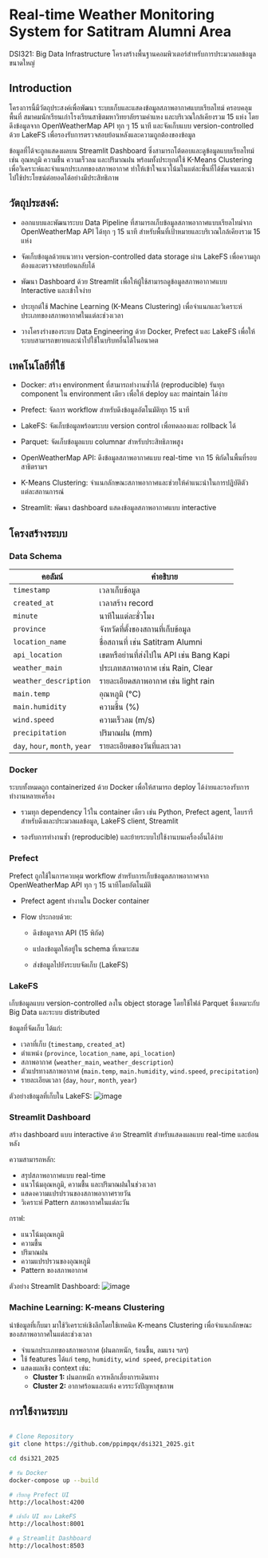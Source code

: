 # Real-time Weather Monitoring System for Satitram Alumni Area
DSI321: Big Data Infrastructure โครงสร้างพื้นฐานคอมพิวเตอร์สำหรับการประมวลผลข้อมูลขนาดใหญ่
##  Introduction

โครงการนี้มีวัตถุประสงค์เพื่อพัฒนา ระบบเก็บและแสดงข้อมูลสภาพอากาศแบบเรียลไทม์ ครอบคลุมพื้นที่ สมาคมนักเรียนเก่าโรงเรียนสาธิตมหาวิทยาลัยรามคำแหง และบริเวณใกล้เคียงรวม 15 แห่ง โดยดึงข้อมูลจาก OpenWeatherMap API ทุก ๆ 15 นาที และจัดเก็บแบบ version-controlled ด้วย LakeFS เพื่อรองรับการตรวจสอบย้อนหลังและความถูกต้องของข้อมูล

ข้อมูลที่ได้จะถูกแสดงผลบน Streamlit Dashboard ซึ่งสามารถโต้ตอบและดูข้อมูลแบบเรียลไทม์ เช่น อุณหภูมิ ความชื้น ความเร็วลม และปริมาณฝน พร้อมทั้งประยุกต์ใช้ K-Means Clustering เพื่อวิเคราะห์และจำแนกประเภทของสภาพอากาศ ทำให้เข้าใจแนวโน้มในแต่ละพื้นที่ได้ชัดเจนและนำไปใช้ประโยชน์ต่อยอดได้อย่างมีประสิทธิภาพ

## วัตถุประสงค์:

* ออกแบบและพัฒนาระบบ Data Pipeline ที่สามารถเก็บข้อมูลสภาพอากาศแบบเรียลไทม์จาก OpenWeatherMap API ได้ทุก ๆ 15 นาที สำหรับพื้นที่เป้าหมายและบริเวณใกล้เคียงรวม 15 แห่ง

* จัดเก็บข้อมูลด้วยแนวทาง version-controlled data storage ผ่าน LakeFS เพื่อความถูกต้องและตรวจสอบย้อนกลับได้

* พัฒนา Dashboard ด้วย Streamlit เพื่อให้ผู้ใช้สามารถดูข้อมูลสภาพอากาศแบบ Interactive และเข้าใจง่าย

* ประยุกต์ใช้ Machine Learning (K-Means Clustering) เพื่อจำแนกและวิเคราะห์ประเภทของสภาพอากาศในแต่ละช่วงเวลา

* วางโครงร่างของระบบ Data Engineering ด้วย Docker, Prefect และ LakeFS เพื่อให้ระบบสามารถขยายและนำไปใช้ในบริบทอื่นได้ในอนาคต

## เทคโนโลยีที่ใช้

* Docker: สร้าง environment ที่สามารถทำงานซ้ำได้ (reproducible) รันทุก component ใน environment เดียว เพื่อให้ deploy และ maintain ได้ง่าย

* Prefect: จัดการ workflow สำหรับดึงข้อมูลอัตโนมัติทุก 15 นาที

* LakeFS: จัดเก็บข้อมูลพร้อมระบบ version control เพื่อทดลองและ rollback ได้

* Parquet: จัดเก็บข้อมูลแบบ columnar สำหรับประสิทธิภาพสูง

* OpenWeatherMap API:	ดึงข้อมูลสภาพอากาศแบบ real-time จาก 15 พิกัดในพื้นที่รอบสาธิตรามฯ

* K-Means Clustering:	จำแนกลักษณะสภาพอากาศและช่วยให้คำแนะนำในการปฏิบัติตัวแต่ละสถานการณ์

* Streamlit: พัฒนา dashboard แสดงข้อมูลสภาพอากาศแบบ interactive

## โครงสร้างระบบ

### Data Schema

| คอลัมน์ | คำอธิบาย |
|---------|----------|
| `timestamp` | เวลาเก็บข้อมูล |
| `created_at` | เวลาสร้าง record |
| `minute` | นาทีในแต่ละชั่วโมง |
| `province` | จังหวัดที่ตั้งของสถานที่เก็บข้อมูล |
| `location_name` | ชื่อสถานที่ เช่น Satitram Alumni |
| `api_location` | เขตหรือย่านที่ส่งไปใน API เช่น Bang Kapi	 |
| `weather_main` | ประเภทสภาพอากาศ เช่น Rain, Clear |
| `weather_description` | รายละเอียดสภาพอากาศ เช่น light rain |
| `main.temp` | อุณหภูมิ (°C) |
| `main.humidity` | ความชื้น (%) |
| `wind.speed` | ความเร็วลม (m/s) |
| `precipitation` | ปริมาณฝน (mm) |
| `day`, `hour`, `month`, `year` | รายละเอียดของวันที่และเวลา |

### Docker

ระบบทั้งหมดถูก containerized ด้วย Docker เพื่อให้สามารถ deploy ได้ง่ายและรองรับการทำงานหลายเครื่อง

- รวมทุก dependency ไว้ใน container เดียว เช่น Python, Prefect agent, ไลบรารีสำหรับดึงและประมวลผลข้อมูล, LakeFS client, Streamlit
  
- รองรับการทำงานซ้ำ (reproducible) และย้ายระบบไปใช้งานบนเครื่องอื่นได้ง่าย

### Prefect
Prefect ถูกใช้ในการควบคุม workflow สำหรับการเก็บข้อมูลสภาพอากาศจาก OpenWeatherMap API ทุก ๆ 15 นาทีโดยอัตโนมัติ

- Prefect agent ทำงานใน Docker container
  
- Flow ประกอบด้วย:
  
  - ดึงข้อมูลจาก API (15 พิกัด)
    
  - แปลงข้อมูลให้อยู่ใน schema ที่เหมาะสม
    
  - ส่งข้อมูลไปยังระบบจัดเก็บ (LakeFS)

### LakeFS
เก็บข้อมูลแบบ version-controlled ลงใน object storage โดยใช้ไฟล์ Parquet ซึ่งเหมาะกับ Big Data และระบบ distributed

ข้อมูลที่จัดเก็บ ได้แก่:
- เวลาที่เก็บ (`timestamp`, `created_at`)
- ตำแหน่ง (`province`, `location_name`, `api_location`)
- สภาพอากาศ (`weather_main`, `weather_description`)
- ตัวแปรทางสภาพอากาศ (`main.temp`, `main.humidity`, `wind.speed`, `precipitation`)
- รายละเอียดเวลา (`day`, `hour`, `month`, `year`)

ตัวอย่างข้อมูลที่เก็บใน LakeFS:
![image](https://github.com/user-attachments/assets/9d9901c3-c94c-4e18-907c-14f0f6f7738f)


### Streamlit Dashboard
สร้าง dashboard แบบ interactive ด้วย Streamlit สำหรับแสดงผลแบบ real-time และย้อนหลัง

ความสามารถหลัก:
- สรุปสภาพอากาศแบบ real-time
- แนวโน้มอุณหภูมิ, ความชื้น และปริมาณฝนในช่วงเวลา
- แสดงความแปรปรวนของสภาพอากาศรายวัน
- วิเคราะห์ Pattern สภาพอากาศในแต่ละวัน

กราฟ:
  - แนวโน้มอุณหภูมิ
  - ความชื้น
  - ปริมาณฝน
  - ความแปรปรวนของอุณหภูมิ
  - Pattern ของสภาพอากาศ
    
ตัวอย่าง Streamlit Dashboard:
![image](https://github.com/user-attachments/assets/a734e5db-1fb9-49a9-ae29-e872636d744c)

### Machine Learning: K-means Clustering
นำข้อมูลที่เก็บมา มาใช้วิเคราะห์เชิงลึกโดยใช้เทคนิค K-means Clustering เพื่อจำแนกลักษณะของสภาพอากาศในแต่ละช่วงเวลา

- จำแนกประเภทของสภาพอากาศ (ฝนตกหนัก, ร้อนชื้น, ลมแรง ฯลฯ)
- ใช้ features ได้แก่ `temp`, `humidity`, `wind speed`, `precipitation`
- แสดงผลเชิง context เช่น:
  - **Cluster 1:** ฝนตกหนัก ควรหลีกเลี่ยงการเดินทาง
  - **Cluster 2:** อากาศร้อนและแห้ง ควรระวังปัญหาสุขภาพ

## การใช้งานระบบ
```bash

# Clone Repository
git clone https://github.com/ppimpqx/dsi321_2025.git

cd dsi321_2025

# รัน Docker
docker-compose up --build

# เรียกดู Prefect UI
http://localhost:4200

# เข้าถึง UI ของ LakeFS
http://localhost:8001

# ดู Streamlit Dashboard
http://localhost:8503
